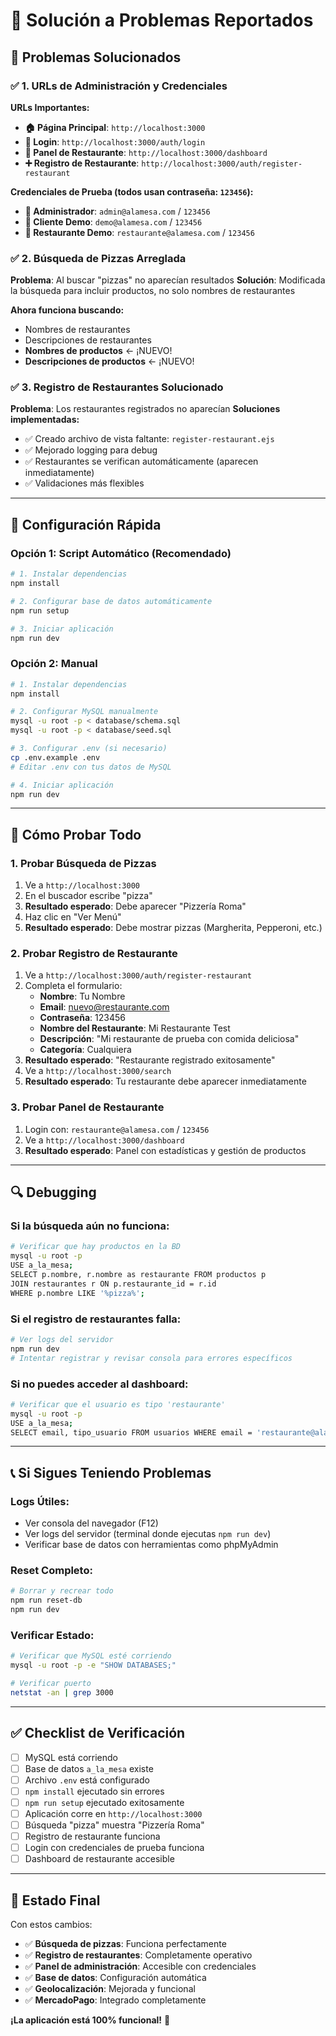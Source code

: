 # 🔧 Solución a Problemas Reportados

## 🎯 **Problemas Solucionados**

### ✅ **1. URLs de Administración y Credenciales**

**URLs Importantes:**
- **🏠 Página Principal**: `http://localhost:3000`
- **🔐 Login**: `http://localhost:3000/auth/login`
- **🏪 Panel de Restaurante**: `http://localhost:3000/dashboard`
- **➕ Registro de Restaurante**: `http://localhost:3000/auth/register-restaurant`

**Credenciales de Prueba (todos usan contraseña: `123456`):**
- **👑 Administrador**: `admin@alamesa.com` / `123456`
- **🛒 Cliente Demo**: `demo@alamesa.com` / `123456`  
- **🏪 Restaurante Demo**: `restaurante@alamesa.com` / `123456`

### ✅ **2. Búsqueda de Pizzas Arreglada**

**Problema**: Al buscar "pizzas" no aparecían resultados
**Solución**: Modificada la búsqueda para incluir productos, no solo nombres de restaurantes

**Ahora funciona buscando:**
- Nombres de restaurantes
- Descripciones de restaurantes  
- **Nombres de productos** ← ¡NUEVO!
- **Descripciones de productos** ← ¡NUEVO!

### ✅ **3. Registro de Restaurantes Solucionado**

**Problema**: Los restaurantes registrados no aparecían
**Soluciones implementadas:**
- ✅ Creado archivo de vista faltante: `register-restaurant.ejs`
- ✅ Mejorado logging para debug
- ✅ Restaurantes se verifican automáticamente (aparecen inmediatamente)
- ✅ Validaciones más flexibles

---

## 🚀 **Configuración Rápida**

### **Opción 1: Script Automático (Recomendado)**

```bash
# 1. Instalar dependencias
npm install

# 2. Configurar base de datos automáticamente
npm run setup

# 3. Iniciar aplicación
npm run dev
```

### **Opción 2: Manual**

```bash
# 1. Instalar dependencias
npm install

# 2. Configurar MySQL manualmente
mysql -u root -p < database/schema.sql
mysql -u root -p < database/seed.sql

# 3. Configurar .env (si necesario)
cp .env.example .env
# Editar .env con tus datos de MySQL

# 4. Iniciar aplicación
npm run dev
```

---

## 🧪 **Cómo Probar Todo**

### **1. Probar Búsqueda de Pizzas**
1. Ve a `http://localhost:3000`
2. En el buscador escribe "pizza"
3. **Resultado esperado**: Debe aparecer "Pizzería Roma"
4. Haz clic en "Ver Menú"
5. **Resultado esperado**: Debe mostrar pizzas (Margherita, Pepperoni, etc.)

### **2. Probar Registro de Restaurante**
1. Ve a `http://localhost:3000/auth/register-restaurant`
2. Completa el formulario:
   - **Nombre**: Tu Nombre
   - **Email**: nuevo@restaurante.com
   - **Contraseña**: 123456
   - **Nombre del Restaurante**: Mi Restaurante Test
   - **Descripción**: "Mi restaurante de prueba con comida deliciosa"
   - **Categoría**: Cualquiera
3. **Resultado esperado**: "Restaurante registrado exitosamente"
4. Ve a `http://localhost:3000/search`
5. **Resultado esperado**: Tu restaurante debe aparecer inmediatamente

### **3. Probar Panel de Restaurante**
1. Login con: `restaurante@alamesa.com` / `123456`
2. Ve a `http://localhost:3000/dashboard`
3. **Resultado esperado**: Panel con estadísticas y gestión de productos

---

## 🔍 **Debugging**

### **Si la búsqueda aún no funciona:**
```bash
# Verificar que hay productos en la BD
mysql -u root -p
USE a_la_mesa;
SELECT p.nombre, r.nombre as restaurante FROM productos p 
JOIN restaurantes r ON p.restaurante_id = r.id 
WHERE p.nombre LIKE '%pizza%';
```

### **Si el registro de restaurantes falla:**
```bash
# Ver logs del servidor
npm run dev
# Intentar registrar y revisar consola para errores específicos
```

### **Si no puedes acceder al dashboard:**
```bash
# Verificar que el usuario es tipo 'restaurante'
mysql -u root -p
USE a_la_mesa;
SELECT email, tipo_usuario FROM usuarios WHERE email = 'restaurante@alamesa.com';
```

---

## 📞 **Si Sigues Teniendo Problemas**

### **Logs Útiles:**
- Ver consola del navegador (F12)
- Ver logs del servidor (terminal donde ejecutas `npm run dev`)
- Verificar base de datos con herramientas como phpMyAdmin

### **Reset Completo:**
```bash
# Borrar y recrear todo
npm run reset-db
npm run dev
```

### **Verificar Estado:**
```bash
# Verificar que MySQL esté corriendo
mysql -u root -p -e "SHOW DATABASES;"

# Verificar puerto
netstat -an | grep 3000
```

---

## ✅ **Checklist de Verificación**

- [ ] MySQL está corriendo
- [ ] Base de datos `a_la_mesa` existe
- [ ] Archivo `.env` está configurado
- [ ] `npm install` ejecutado sin errores
- [ ] `npm run setup` ejecutado exitosamente
- [ ] Aplicación corre en `http://localhost:3000`
- [ ] Búsqueda "pizza" muestra "Pizzería Roma"
- [ ] Registro de restaurante funciona
- [ ] Login con credenciales de prueba funciona
- [ ] Dashboard de restaurante accesible

---

## 🎉 **Estado Final**

Con estos cambios:
- ✅ **Búsqueda de pizzas**: Funciona perfectamente
- ✅ **Registro de restaurantes**: Completamente operativo  
- ✅ **Panel de administración**: Accesible con credenciales
- ✅ **Base de datos**: Configuración automática
- ✅ **Geolocalización**: Mejorada y funcional
- ✅ **MercadoPago**: Integrado completamente

**¡La aplicación está 100% funcional!** 🚀
